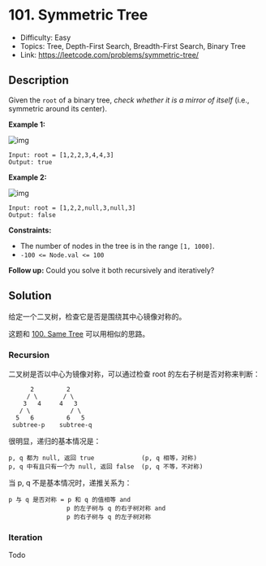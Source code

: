 # 101. Symmetric Tree

- Difficulty: Easy
- Topics: Tree, Depth-First Search, Breadth-First Search, Binary Tree
- Link: https://leetcode.com/problems/symmetric-tree/

## Description

Given the `root` of a binary tree, _check whether it is a mirror of itself_ (i.e., symmetric around its center).

**Example 1:**

![img](https://assets.leetcode.com/uploads/2021/02/19/symtree1.jpg)

```
Input: root = [1,2,2,3,4,4,3]
Output: true
```

**Example 2:**

![img](https://assets.leetcode.com/uploads/2021/02/19/symtree2.jpg)

```
Input: root = [1,2,2,null,3,null,3]
Output: false
```

**Constraints:**

- The number of nodes in the tree is in the range `[1, 1000]`.
- `-100 <= Node.val <= 100`

**Follow up:** Could you solve it both recursively and iteratively?

## Solution

给定一个二叉树，检查它是否是围绕其中心镜像对称的。

这题和 [100. Same Tree](https://leetcode.com/problems/same-tree/) 可以用相似的思路。

### Recursion

二叉树是否以中心为镜像对称，可以通过检查 root 的左右子树是否对称来判断：

```shell
      2         2
     / \       / \
    3   4     4   3
   / \           / \
  5   6         6   5
 subtree-p    subtree-q
```

很明显，递归的基本情况是：

```shell
p, q 都为 null, 返回 true             (p, q 相等，对称)
p, q 中有且只有一个为 null, 返回 false  (p, q 不等，不对称)
```

当 p, q 不是基本情况时，递推关系为：

```shell
p 与 q 是否对称 = p 和 q 的值相等 and
                p 的左子树与 q 的右子树对称 and
                p 的右子树与 q 的左子树对称
```

### Iteration

Todo
